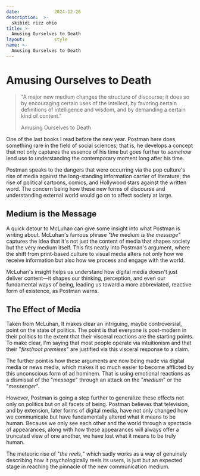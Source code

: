 ```yaml
---
date:             2024-12-26
description:  >-
  skibidi rizz ohio
title: >-
  Amusing Ourselves to Death
layout:           style
name: >-
  Amusing Ourselves to Death
---
```


# Amusing Ourselves to Death

> "A major new medium changes the structure of discourse; it does so by encouraging certain uses of the intellect, by favoring certain definitions of intelligence and wisdom, and by demanding a certain kind of content."
> <figcaption class="blockquote-footer">Amusing Ourselves to Death</figcaption>

One of the last books I read before the new year. Postman here does something rare in the field of social sciences; that is, he develops a concept that not only captures the essence of his time but goes further to *somehow* lend use to understanding the contemporary moment long after his time.

Postman speaks to the dangers that were occurring via the pop culture's rise of media against the long-standing information carrier of literature; the rise of political cartoons, comics, and Hollywood stars against the written word. The concern being how these new forms of discourse and understanding external world would go on to affect society at large.

## Medium is the Message

A quick detour to McLuhan can give some insight into what Postman is writing about. McLuhan's famous phrase *"the medium is the message"* captures the idea that it's not just the content of media that shapes society but the very medium itself. This fits neatly into Postman's argument, where the shift from print-based culture to visual media alters not only how we receive information but also how we process and engage with the world. 

McLuhan's insight helps us understand how digital media doesn't just deliver content—it shapes our thinking, perception, and even our fundamental ways of being, leading us toward a more abbreviated, reactive form of existence, as Postman warns.

## The Effect of Media

Taken from McLuhan, It makes clear an intriguing, maybe controversial, point on the state of politics. The point is that everyone is post-modern in their politics to the extent that their visceral reactions are the starting points. To make clear, I'm saying that most people operate via intuitionism and that their "*first/root premises*" are justified via this visceral response to a claim.

The further point is how these arguments are now being made via digital media or news media, which makes it so much easier to become afflicted by this unconscious form of ad hominem. That is using emotional reactions as a dismissal of the "*message*" through an attack on the "*medium*" or the "*messenger*".

However, Postman is going a step further to generalize these effects not only on politics but on all facets of being. Postman believes that television, and by extension, later forms of digital media, have not only changed how we communicate but have fundamentally altered what it means to be human. Because we only see each other and the world through a spectacle of appearances, along with how these appearances will always offer a truncated view of one another, we have lost what it means to be truly human.

The meteoric rise of "*the reels,*" which sadly works as a way of genuinely describing how it psychologically reels its users, is just but an expected stage in reaching the pinnacle of the new communication medium. 
